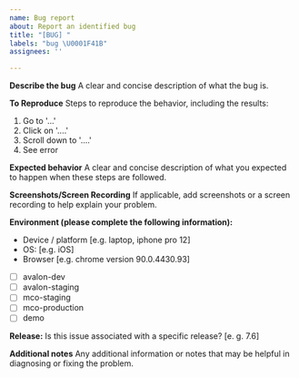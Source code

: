 ```yaml
---
name: Bug report
about: Report an identified bug
title: "[BUG] "
labels: "bug \U0001F41B"
assignees: ''

---
```


**Describe the bug**
A clear and concise description of what the bug is.

**To Reproduce**
Steps to reproduce the behavior, including the results:
1. Go to '...'
2. Click on '....'
3. Scroll down to '....'
4. See error

**Expected behavior**
A clear and concise description of what you expected to happen when these steps are followed.

**Screenshots/Screen Recording**
If applicable, add screenshots or a screen recording to help explain your problem.

**Environment (please complete the following information):**
 - Device / platform [e.g. laptop, iphone pro 12]
 - OS: [e.g. iOS]
 - Browser [e.g. chrome version 90.0.4430.93]
- [ ] avalon-dev
- [ ] avalon-staging
- [ ] mco-staging
- [ ] mco-production
- [ ] demo

**Release:**
Is this issue associated with a specific release? [e. g. 7.6]

**Additional notes**
Any additional information or notes that may be helpful in diagnosing or fixing the problem.
